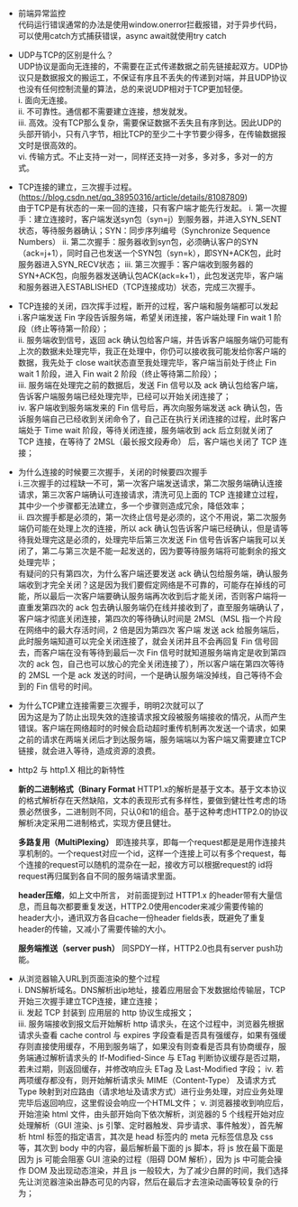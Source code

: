 * 前端异常监控  
  代码运行错误通常的办法是使用window.onerror拦截报错，对于异步代码，可以使用catch方式捕获错误，async await就使用try catch

* UDP与TCP的区别是什么？  
  UDP协议是面向无连接的，不需要在正式传递数据之前先链接起双方。UDP协议只是数据报文的搬运工，不保证有序且不丢失的传递到对端，并且UDP协议也没有任何控制流量的算法，总的来说UDP相对于TCP更加轻便。  
  i. 面向无连接。  
  ii. 不可靠性。通信都不需要建立连接，想发就发。  
  iii. 高效。没有TCP那么复杂，需要保证数据不丢失且有序到达。因此UDP的头部开销小，只有八字节，相比TCP的至少二十字节要少得多，在传输数据报文时是很高效的。  
  vi. 传输方式。不止支持一对一，同样还支持一对多，多对多，多对一的方式。


* TCP连接的建立，三次握手过程。(https://blog.csdn.net/qq_38950316/article/details/81087809)  
  由于TCP是有状态的一来一回的连接，只有客户端才能先行发起。
  i. 第一次握手：建立连接时，客户端发送syn包（syn=j）到服务器，并进入SYN_SENT状态，等待服务器确认；SYN：同步序列编号（Synchronize Sequence Numbers）
  ii. 第二次握手：服务器收到syn包，必须确认客户的SYN（ack=j+1），同时自己也发送一个SYN包（syn=k），即SYN+ACK包，此时服务器进入SYN_RECV状态；
  iii. 第三次握手：客户端收到服务器的SYN+ACK包，向服务器发送确认包ACK(ack=k+1），此包发送完毕，客户端和服务器进入ESTABLISHED（TCP连接成功）状态，完成三次握手。

* TCP连接的关闭，四次挥手过程，断开的过程，客户端和服务端都可以发起  
  i.客户端发送 Fin 字段告诉服务端，希望关闭连接，客户端处理 Fin wait 1 阶段（终止等待第一阶段）；  
  ii. 服务端收到信号，返回 ack 确认包给客户端，并告诉客户端服务端仍可能有上次的数据未处理完毕，我正在处理中，你仍可以接收我可能发给你客户端的数据，我先处于 close wait状态直至我处理完毕，客户端当前处于终止 Fin wait 1 阶段，进入 Fin wait 2 阶段（终止等待第二阶段）；  
  iii. 服务端在处理完之前的数据后，发送 Fin 信号以及 ack 确认包给客户端，告诉客户端服务端已经处理完毕，已经可以开始关闭连接了；  
  iv. 客户端收到服务端发来的 Fin 信号后，再次向服务端发送 ack 确认包，告诉服务端自己已经收到关闭命令了，自己正在执行关闭连接的过程，此时客户端处于 Time wait 阶段，等待关闭连接，服务端收到 ack 后立刻就关闭了 TCP 连接，在等待了 2MSL（最长报文段寿命） 后，客户端也关闭了 TCP 连接；

* 为什么连接的时候要三次握手，关闭的时候要四次握手  
  i.三次握手的过程缺一不可，第一次客户端发送请求，第二次服务端确认连接请求，第三次客户端确认可连接请求，清洗可见上面的 TCP 连接建立过程，其中少一个步骤都无法建立，多一个步骤则造成冗余，降低效率；  
  ii. 四次握手都是必须的，第一次终止信号是必须的，这个不用说，第二次服务端仍可能在处理上次的连接，所以 ack 确认包告诉客户端已经确认，但是请等待我处理完这是必须的，处理完毕后第三次发送 Fin 信号告诉客户端我可以关闭了，第二与第三次是不能一起发送的，因为要等待服务端将可能剩余的报文处理完毕；  
  有疑问的只有第四次，为什么客户端还要发送 ack 确认包给服务端，确认服务端收到才完全关闭？这是因为我们要假定网络是不可靠的，可能存在掉线的可能，所以最后一次客户端要确认服务端再次收到后才能关闭，否则客户端将一直重发第四次的 ack 包去确认服务端仍在线并接收到了，直至服务端确认了，客户端才彻底关闭连接，第四次的等待确认时间是 2MSL（MSL 指一个片段在网络中的最大存活时间，2 倍是因为第四次 客户端 发送 ack 给服务端后，此时服务端知道可以完全关闭连接了，就会关闭并且不会再回复 Fin 信号回去，而客户端在没有等待到最后一次 Fin 信号时就知道服务端肯定是收到第四次的 ack 包，自己也可以放心的完全关闭连接了），所以客户端在第四次等待的 2MSL 一个是 ack 发送的时间，一个是确认服务端没掉线，自己等待不会到的 Fin 信号的时间。

* 为什么TCP建立连接需要三次握手，明明2次就可以了  
  因为这是为了防止出现失效的连接请求报文段被服务端接收的情况，从而产生错误。客户端在网络超时的时候会启动超时重传机制再次发送一个请求，如果之前的请求在两端关闭后才到达服务端，服务端端以为客户端又需要建立TCP链接，就会进入等待，造成资源的浪费。

* http2 与 http1.X 相比的新特性

  **新的二进制格式（Binary Format** HTTP1.x的解析是基于文本。基于文本协议的格式解析存在天然缺陷，文本的表现形式有多样性，要做到健壮性考虑的场景必然很多，二进制则不同，只认0和1的组合。基于这种考虑HTTP2.0的协议解析决定采用二进制格式，实现方便且健壮。

  **多路复用（MultiPlexing）** 即连接共享，即每一个request都是是用作连接共享机制的。一个request对应一个id，这样一个连接上可以有多个request，每个连接的request可以随机的混杂在一起，接收方可以根据request的 id将request再归属到各自不同的服务端请求里面。

  **header压缩**，如上文中所言， 对前面提到过 HTTP1.x 的header带有大量信息，而且每次都要重复发送，HTTP2.0使用encoder来减少需要传输的header大小，通讯双方各自cache一份header fields表，既避免了重复header的传输，又减小了需要传输的大小。

  **服务端推送（server push）** 同SPDY一样，HTTP2.0也具有server push功能。

* 从浏览器输入URL到页面渲染的整个过程  
  i. DNS解析域名。DNS解析出ip地址，接着应用层会下发数据给传输层，TCP开始三次握手建立TCP连接，建立连接；  
  ii. 发起 TCP 封装到 应用层的 http 协议生成报文；  
  iii. 服务端接收到报文后开始解析 http 请求头，在这个过程中，浏览器先根据请求头查看 cache control 与 expires 字段查看是否具有强缓存，如果有强缓存则直接使用缓存，不用到服务端了，如果没有则查看是否具有协商缓存，服务端通过解析请求头的 If-Modified-Since 与 ETag 判断协议缓存是否过期，若未过期，则返回缓存，并修改响应头 ETag 及 Last-Modified 字段；
  iv. 若两项缓存都没有，则开始解析请求头 MIME（Content-Type） 及请求方式 Type 映射到对应路由（请求地址及请求方式）进行业务处理，对应业务处理完毕后返回响应，这里假设会响应一个HTML文件；
  v. 浏览器接收到响应后，开始渲染 html 文件，由头部开始向下依次解析，浏览器的 5 个线程开始对应处理解析（GUI 渲染、js 引擎、定时器触发、异步请求、事件触发），首先解析 html 标签的指定语言，其次是 head 标签内的 meta 元标签信息及 css 等，其次到 body 中的内容，最后解析最下面的 js 脚本，将 js 放在最下面是因为 js 可能会阻塞 GUI 渲染的过程（阻碍 DOM 解析），因为 js 中可能会操作 DOM 及出现动态渲染，并且 js 一般较大，为了减少白屏的时间，我们选择先让浏览器渲染出静态可见的内容，然后在最后才去渲染动画等较复杂的行为；